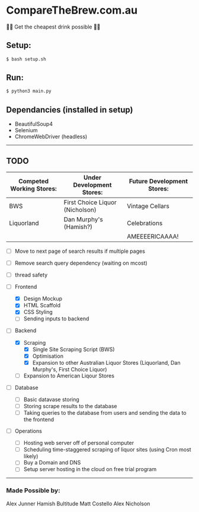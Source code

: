 # CompareTheBrew.com.au
🍺🍺 Get the cheapest drink possible 🍺🍺

## Setup:
```bash
$ bash setup.sh
```

## Run:
```bash
$ python3 main.py
```

## Dependancies (installed in setup)
- BeautifulSoup4
- Selenium
- ChromeWebDriver (headless)
___

## TODO
| Competed Working Stores: | Under Development Stores:       | Future Development Stores: |
| ------------------------- | ------------------------------- | -------------------------- |
| BWS                       | First Choice Liquor (Nicholson) | Vintage Cellars            |
| Liquorland                | Dan Murphy's (Hamish?)          | Celebrations               |
|                           |                                 | AMEEEERICAAAA!             |

- [ ] Move to next page of search results if multiple pages
- [ ] Remove search query dependency (waiting on mcost)
- [ ] thread safety

- [ ] Frontend
  - [x] Design Mockup
  - [x] HTML Scaffold
  - [x] CSS Styling
  - [ ] Sending inputs to backend

- [ ] Backend
  - [x] Scraping
    - [x] Single Site Scraping Script (BWS)
    - [x] Optimisation
    - [x] Expansion to other Australian Liquor Stores (Liquorland, Dan Murphy's, First Choice Liquor)
  - [ ] Expansion to American Liqour Stores

- [ ] Database
  - [ ] Basic datavase storing
  - [ ] Storing scrape results to the database
  - [ ] Taking queries to the database from users and sending the data to the frontend

- [ ] Operations
  - [ ] Hosting web server off of personal computer
  - [ ] Scheduling time-staggered scraping of liquor sites (using Cron most likely)
  - [ ] Buy a Domain and DNS
  - [ ] Setup server hosting in the cloud on free trial program

___
### Made Possible by:
Alex Junner
Hamish Bultitude
Matt Costello
Alex Nicholson
